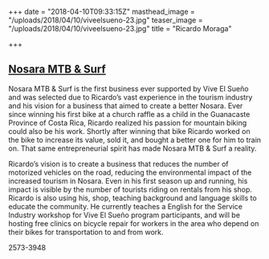 +++
date = "2018-04-10T09:33:15Z"
masthead_image = "/uploads/2018/04/10/viveelsueno-23.jpg"
teaser_image = "/uploads/2018/04/10/viveelsueno-23.jpg"
title = "Ricardo Moraga"

+++
## [Nosara MTB & Surf](https://nosaramtbsurf.com/)

Nosara MTB & Surf is the first business ever supported by Vive El Sueño and was selected due to Ricardo’s vast experience in the tourism industry and his vision for a business that aimed to create a better Nosara. Ever since winning his first bike at a church raffle as a child in the Guanacaste Province of Costa Rica, Ricardo realized his passion for mountain biking could also be his work. Shortly after winning that bike Ricardo worked on the bike to increase its value, sold it, and bought a better one for him to train on. That same entrepreneurial spirit has made Nosara MTB & Surf a reality.

Ricardo’s vision is to create a business that reduces the number of motorized vehicles on the road, reducing the environmental impact of the increased tourism in Nosara. Even in his first season up and running, his impact is visible by the number of tourists riding on rentals from his shop. Ricardo is also using his, shop, teaching background and language skills to educate the community. He currently teaches a English for the Service Industry workshop for Vive El Sueño program participants, and will be hosting free clinics on bicycle repair for workers in the area who depend on their bikes for transportation to and from work.

2573-3948